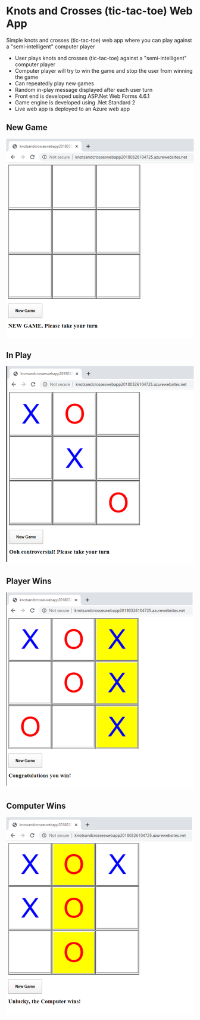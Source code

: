 # Knots and Crosses (tic-tac-toe) Web App
Simple knots and crosses (tic-tac-toe) web app where you can play against a "semi-intelligent" computer player

* User plays knots and crosses (tic-tac-toe) against a "semi-intelligent" computer player 
* Computer player will try to win the game and stop the user from winning the game
* Can repeatedly play new games
* Random in-play message displayed after each user turn
* Front end is developed using ASP.Net Web Forms 4.6.1
* Game engine is developed using .Net Standard 2
* Live web app is deployed to an Azure web app

## New Game

![](Images/NewGame.png)

## In Play

![](Images/InPlay.png)

## Player Wins

![](Images/PlayerWins.png)

## Computer Wins

![](Images/ComputerWins.png)
